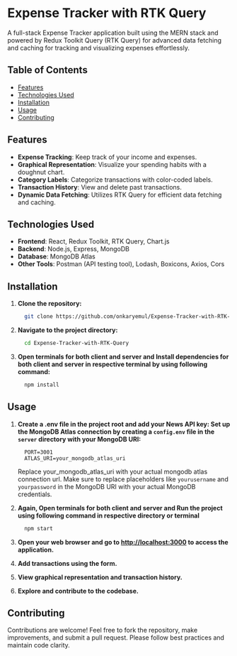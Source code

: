 # Expense Tracker with RTK Query

A full-stack Expense Tracker application built using the MERN stack and powered by Redux Toolkit Query (RTK Query) for advanced data fetching and caching for tracking and visualizing expenses effortlessly.


## Table of Contents

- [Features](#features)
- [Technologies Used](#technologies-used)
- [Installation](#installation)
- [Usage](#usage)
- [Contributing](#contributing)


## Features

- **Expense Tracking**: Keep track of your income and expenses.
- **Graphical Representation**: Visualize your spending habits with a doughnut chart.
- **Category Labels**: Categorize transactions with color-coded labels.
- **Transaction History**: View and delete past transactions.
- **Dynamic Data Fetching**: Utilizes RTK Query for efficient data fetching and caching.


## Technologies Used

- **Frontend**: React, Redux Toolkit, RTK Query, Chart.js
- **Backend**: Node.js, Express, MongoDB
- **Database**: MongoDB Atlas
- **Other Tools**: Postman (API testing tool), Lodash, Boxicons, Axios, Cors


## Installation

1. **Clone the repository:**

   ```bash
     git clone https://github.com/onkaryemul/Expense-Tracker-with-RTK-Query.git
   ```

2. **Navigate to the project directory:**

   ```bash
     cd Expense-Tracker-with-RTK-Query
   ```

3. **Open terminals for both client and server and Install dependencies for both client and server in respective terminal by using following command:**

   ```bash
     npm install
   ```
   

## Usage
 
1. **Create a .env file in the project root and add your News API key:
      Set up the MongoDB Atlas connection by creating a `config.env` file in the `server` directory with your MongoDB URI:**

   ```env
     PORT=3001
     ATLAS_URI=your_mongodb_atlas_uri
   ```

    Replace your_mongodb_atlas_uri with your actual mongodb atlas connection url.
    Make sure to replace placeholders like `yourusername` and `yourpassword` in the MongoDB URI with your actual MongoDB credentials. 

3. **Again, Open terminals for both client and server and Run the project using following command in respective directory or terminal**

    ```bash
      npm start
    ```

4. **Open your web browser and go to [http://localhost:3000](http://localhost:3000) to access the application.**

5. **Add transactions using the form.**

6. **View graphical representation and transaction history.**

7. **Explore and contribute to the codebase.**


## Contributing

Contributions are welcome! Feel free to fork the repository, make improvements, and submit a pull request. Please follow best practices and maintain code clarity.
   
